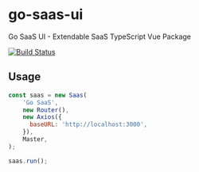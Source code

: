 # go-saas-ui

Go SaaS UI - Extendable SaaS TypeScript Vue Package

[![Build Status](https://ci.loeffel.io/api/badges/loeffel-io/go-saas-ui/status.svg)](https://ci.loeffel.io/loeffel-io/go-saas-ui)

## Usage

```javascript
const saas = new Saas(
    'Go SaaS',
    new Router(),
    new Axios({
      baseURL: 'http://localhost:3000',
    }),
    Master,
);

saas.run();
```
